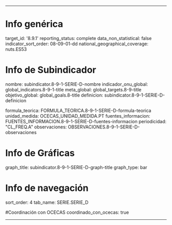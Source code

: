---

# Info genérica
target_id: '8.9.1'
reporting_status: complete
data_non_statistical: false
indicator_sort_order: 08-09-01-dd
national_geographical_coverage: nuts.ES53

# Info de Subindicador
nombre: subindicator.8-9-1-SERIE-D-nombre
indicador_onu_global: global_indicators.8-9-1-title
meta_global: global_targets.8-9-title
objetivo_global: global_goals.8-title
definicion: subindicator.8-9-1-SERIE-D-definicion

formula_teorica: FORMULA_TEORICA.8-9-1-SERIE-D-formula-teorica
unidad_medida: OCECAS_UNIDAD_MEDIDA.PT
fuentes_informacion: FUENTES_INFORMACION.8-9-1-SERIE-D-fuentes-informacion
periodicidad: "CL_FREQ.A"
observaciones: OBSERVACIONES.8-9-1-SERIE-D-observaciones

# Info de Gráficas
graph_title: subindicator.8-9-1-SERIE-D-graph-title
graph_type: bar

# Info de navegación
sort_order: 4
tab_name: SERIE.SERIE_D

#Coordinación con OCECAS
coordinado_con_ocecas: true

---
